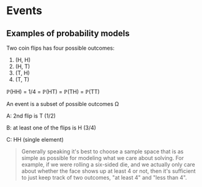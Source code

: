 # Events

## Examples of probability models

Two coin flips has four possible outcomes:

1. (H, H)
2. (H, T)
3. (T, H)
4. (T, T)

ℙ(HH) = 1/4 = ℙ(HT) = ℙ(TH) = ℙ(TT)

An event is a subset of possible outcomes Ω

A: 2nd flip is T (1/2)

B: at least one of the flips is H (3/4)

C: HH (single element)

> Generally speaking it's best to choose a sample space that is as simple as possible for modeling what we care about solving. For example, if we were rolling a six-sided die, and we actually only care about whether the face shows up at least 4 or not, then it's sufficient to just keep track of two outcomes, "at least 4" and "less than 4".